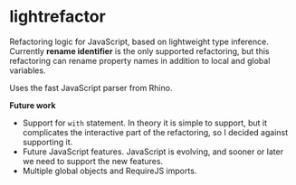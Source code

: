 lightrefactor
=============

Refactoring logic for JavaScript, based on lightweight type inference. Currently **rename identifier** is the only supported refactoring, but this refactoring can rename property names in addition to local and global variables.

Uses the fast JavaScript parser from Rhino.

**Future work**
* Support for `with` statement. In theory it is simple to support, but it complicates the interactive part of the refactoring, so I decided against supporting it.
* Future JavaScript features. JavaScript is evolving, and sooner or later we need to support the new features.
* Multiple global objects and RequireJS imports.
